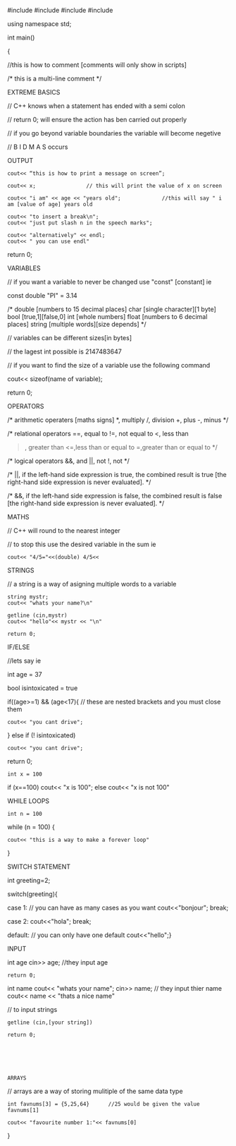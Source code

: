 #include<iostream>
#include<string> 
#include<vector>
#include<fstream>

using namespace std;

int main()

{

//this is how to comment [comments will only show in scripts]


/*
this is 
a multi-line comment
*/




EXTREME BASICS

// C++ knows when a statement has ended with a semi colon

// return 0; will ensure the action has ben carried out properly

// if you go beyond variable boundaries the variable will become negetive

// B I D M A S occurs








OUTPUT

	cout<< “this is how to print a message on screen”;

	cout<< x;                // this will print the value of x on screen

	cout<< "i am" << age << "years old";             //this will say " i am [value of age] years old

	cout<< "to insert a break\n";
	cout<< "just put slash n in the speech marks";

	cout<< "alternatively" << endl;
	cout<< " you can use endl" 

return 0;





VARIABLES

// if you want a variable to never be changed use "const" [constant] ie

const double "PI" = 3.14

/*
double [numbers to 15 decimal places]
char [single character][1 byte]
bool [true,1][false,0]
int [whole numbers]
float [numbers to 6 decimal places]
string [multiple words][size depends]
*/


// variables can be different sizes[in bytes]

// the lagest int possible is 2147483647

// if you want to find the size of a variable use the following command

cout<< sizeof(name of variable); 

return 0;





OPERATORS

/*
arithmetic operaters [maths signs]
*, multiply 
/, division
+, plus
-, minus
*/



/*
relational operators 
==, equal to
!=, not equal to
<, less than
>, greater than
<=,less than or equal to
>=,greater than or equal to
*/



/*
logical operators
&&, and
||, not
!, not
*/



/*
||, if the left-hand side expression is true, 
the combined result is true 
[the right-hand side expression is never evaluated].
*/



/*
&&, if the left-hand side expression is false, 
the combined result is false 
[the right-hand side expression is never evaluated].
*/




MATHS

// C++ will round to the nearest integer 

// to stop this use the desired variable in the sum ie 

	cout<< "4/5="<<(double) 4/5<<




	
	
	
STRINGS

// a string is a way of asigning multiple words to a variable

	string mystr;
	cout<< "whats your name?\n"

	getline (cin,mystr)
	cout<< "hello"<< mystr << "\n"
	
	return 0;

	
	
	
	
	
	
	
	
	
	
	
IF/ELSE


//lets say ie

int age = 37

bool isintoxicated = true



if((age>=1) && (age<17){  	// these are nested brackets and you must close them

	cout<< "you cant drive";


} else if (! isintoxicated)

	cout<< "you cant drive";

return 0;



	int x = 100
	
if (x==100)
	cout<< "x is 100";
else
	cout<< "x is not 100"





WHILE LOOPS


	int n = 100
	
while (n = 100)	 {
	
	cout<< "this is a way to make a forever loop"
	
	
}
	




















SWITCH STATEMENT
 
int greeting=2;

switch(greeting){

case 1:				// you can have as many cases as you want
	cout<<"bonjour";
break;

case 2:
	cout<<"hola";
break;

default:			// you can only have one default
	cout<<"hello";}




INPUT


int age
	cin>> age;		//they input age

	return 0;
	
	
int name 
	cout<< "whats your name";
	cin>> name;						// they input thier name
	cout<< name << "thats a nice name"
	
	

// to input strings 
	
	getline (cin,[your string])
	
	return 0;
	
	

	
	
	
	ARRAYS

// arrays are a way of storing mulitiple of the same data type

	int favnums[3] = {5,25,64} 		//25 would be given the value favnums[1]
	
	cout<< "favourite number 1:"<< favnums[0]

}
	

	